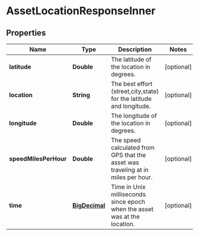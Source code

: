 
# AssetLocationResponseInner

## Properties
Name | Type | Description | Notes
------------ | ------------- | ------------- | -------------
**latitude** | **Double** | The latitude of the location in degrees. |  [optional]
**location** | **String** | The best effort (street,city,state) for the latitude and longitude. |  [optional]
**longitude** | **Double** | The longitude of the location in degrees. |  [optional]
**speedMilesPerHour** | **Double** | The speed calculated from GPS that the asset was traveling at in miles per hour. |  [optional]
**time** | [**BigDecimal**](BigDecimal.md) | Time in Unix milliseconds since epoch when the asset was at the location. |  [optional]



